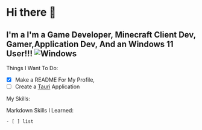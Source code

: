 # Hi there 👋

## I'm a I'm a Game Developer, Minecraft Client Dev, Gamer,Application Dev, And an Windows 11 User!!! ![Windows](https://img-prod-cms-rt-microsoft-com.akamaized.net/cms/api/am/imageFileData/RWKfoA)

Things I Want To Do:

- [x] Make a README For My Profile,
- [ ] Create a [Tauri](https://tauri.app "Tauri's Website") Application

My Skills:

Markdown Skills I Learned:

```
- [ ] list

